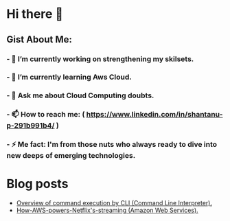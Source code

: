 # Hi there 👋


## Gist About Me:

### - 🔭 I’m currently working on strengthening my skilsets.
### - 🌱 I’m currently learning Aws Cloud.
### - 💬 Ask me about Cloud Computing doubts.
### - 📫 How to reach me: ( https://www.linkedin.com/in/shantanu-p-291b991b4/ )
### - ⚡ Me fact: I'm from those nuts who always ready to dive into new deeps of emerging technologies.



# Blog posts

<!-- BLOG-POST-LIST:START -->
- [Overview of command execution by CLI &lpar;Command Line Interpreter&rpar;.](https://lastdove.medium.com/overview-of-command-execution-by-cli-command-line-interpreter-3e8c884e58fc?source=rss-14ad0b55083a------2)
- [How-AWS-powers-Netflix's-streaming &lpar;Amazon Web Services&rpar;.]((https://lastdove.medium.com/how-aws-powers-netflixs-streaming-799ea10116cc)------2)
<!-- BLOG-POST-LIST:END -->

